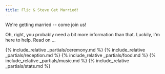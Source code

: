 ```yaml
---
title: Flic & Steve Get Married!
---
```


We're getting married -- come join us!

Oh, right, you probably need a bit more information than that. Luckily, I'm here to help. Read on ...

{% include_relative _partials/ceremony.md %}
{% include_relative _partials/reception.md %}
{% include_relative _partials/food.md %}
{% include_relative _partials/music.md %}
{% include_relative _partials/stats.md %}


